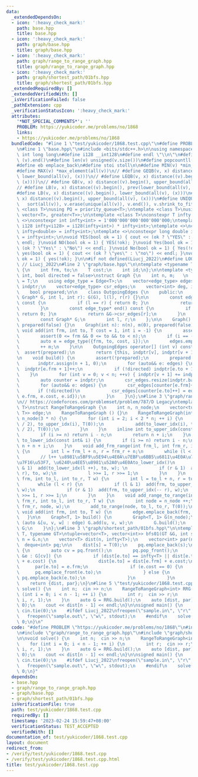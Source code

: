 ```yaml
---
data:
  _extendedDependsOn:
  - icon: ':heavy_check_mark:'
    path: base.hpp
    title: base.hpp
  - icon: ':heavy_check_mark:'
    path: graph/base.hpp
    title: graph/base.hpp
  - icon: ':heavy_check_mark:'
    path: graph/range_to_range_graph.hpp
    title: graph/range_to_range_graph.hpp
  - icon: ':heavy_check_mark:'
    path: graph/shortest_path/01bfs.hpp
    title: graph/shortest_path/01bfs.hpp
  _extendedRequiredBy: []
  _extendedVerifiedWith: []
  _isVerificationFailed: false
  _pathExtension: cpp
  _verificationStatusIcon: ':heavy_check_mark:'
  attributes:
    '*NOT_SPECIAL_COMMENTS*': ''
    PROBLEM: https://yukicoder.me/problems/no/1868
    links:
    - https://yukicoder.me/problems/no/1868
  bundledCode: "#line 1 \"test/yukicoder/1868.test.cpp\"\n#define PROBLEM \"https://yukicoder.me/problems/no/1868\"\
    \n#line 1 \"base.hpp\"\n#include <bits/stdc++.h>\n\nusing namespace std;\n\n#define\
    \ int long long\n#define i128 __int128\n#define endl \"\\n\"\n#define all(v) (v).begin(),\
    \ (v).end()\n#define len(v) unsigned(v.size())\n#define popcountll(x) __builtin_popcountll(x)\n\
    #define eb emplace_back\n#define stoi stoll\n\n#define MIN(v) *min_element(all(v))\n\
    #define MAX(v) *max_element(all(v))\n// #define GEQB(v, x) distance((v).begin(),\
    \ lower_bound(all(v), (x)))\n// #define LEQB(v, x) distance((v).begin(), prev(upper_bound(all(v),\
    \ (x))))\n// #define GB(v, x) distance((v).begin(), upper_bound(all(v), (x)))\n\
    // #define LB(v, x) distance((v).begin(), prev(lower_bound(all(v), (x))))\n\n\
    #define LB(v, x) distance((v).begin(), lower_bound(all(v), (x)))\n#define UB(v,\
    \ x) distance((v).begin(), upper_bound(all(v), (x)))\n#define UNIQUE(v) \\\n \
    \   sort(all(v)), v.erase(unique(all(v)), v.end()), v.shrink_to_fit()\n\ntemplate\
    \ <class T>\nusing PQ = priority_queue<T>;\ntemplate <class T>\nusing PQG = priority_queue<T,\
    \ vector<T>, greater<T>>;\n\ntemplate <class T>\nconstexpr T infty = 0;\ntemplate\
    \ <>\nconstexpr int infty<int> = 1'000'000'000'000'000'000;\ntemplate <>\nconstexpr\
    \ i128 infty<i128> = i128(infty<int>) * infty<int>;\ntemplate <>\nconstexpr double\
    \ infty<double> = infty<int>;\ntemplate <>\nconstexpr long double infty<long double>\
    \ = infty<int>;\n\nvoid YES(bool ok = 1) { cout << (ok ? \"YES\" : \"NO\") <<\
    \ endl; }\nvoid NO(bool ok = 1) { YES(!ok); }\nvoid Yes(bool ok = 1) { cout <<\
    \ (ok ? \"Yes\" : \"No\") << endl; }\nvoid No(bool ok = 1) { Yes(!ok); }\nvoid\
    \ yes(bool ok = 1) { cout << (ok ? \"yes\" : \"no\") << endl; }\nvoid no(bool\
    \ ok = 1) { yes(!ok); }\n\n#if not defined(Liucj_2022)\n#define LOG(...)\n#endif\
    \ // Liucj_2022\n#line 2 \"graph/base.hpp\"\n\ntemplate <typename T>\nstruct Edge\
    \ {\n    int frm, to;\n    T cost;\n    int id;\n};\n\ntemplate <typename T =\
    \ int, bool directed = false>\nstruct Graph {\n    int n, m;   \n    using cost_type\
    \ = T;\n    using edge_type = Edge<T>;\n    vector<edge_type> edges;\n    vector<int>\
    \ indptr;\n    vector<edge_type> csr_edges;\n    vector<int> deg, indeg, outdeg;\n\
    \    bool prepared;\n\n    class OutgoingEdges {\n    public:\n        OutgoingEdges(const\
    \ Graph* G, int l, int r): G(G), l(l), r(r) {}\n\n        const edge_type* begin()\
    \ const {\n            if (l == r) { return 0; }\n            return &G->csr_edges[l];\n\
    \        }\n        const edge_type* end() const {\n            if (l == r) {\
    \ return 0; }\n            return &G->csr_edges[r];\n        }\n    \n    private:\n\
    \        const Graph* G;\n        int l, r;\n    };\n\n    Graph(): n(0), m(0),\
    \ prepared(false) {}\n    Graph(int n): n(n), m(0), prepared(false) {}\n\n   \
    \ void add(int frm, int to, T cost = 1, int i = -1) {\n        assert(!prepared);\n\
    \        assert(0 <= frm && 0 <= to && to < n);\n        if (i == -1) i = m;\n\
    \        auto e = edge_type({frm, to, cost, i});\n        edges.emplace_back(e);\n\
    \        ++ m;\n    }\n\n    OutgoingEdges operator[] (int v) const {\n      \
    \  assert(prepared);\n        return {this, indptr[v], indptr[v + 1]};\n    }\n\
    \n    void build() {\n        assert(!prepared);\n        prepared = true;\n \
    \       indptr.assign(n + 1, 0);\n        for (auto&& e: edges) {\n          \
    \  indptr[e.frm + 1]++;\n            if (!directed) indptr[e.to + 1]++;\n    \
    \    }\n        for (int v = 0; v < n; ++v) { indptr[v + 1] += indptr[v]; }\n\
    \        auto counter = indptr;\n        csr_edges.resize(indptr.back() + 1);\n\
    \        for (auto&& e: edges) {\n        csr_edges[counter[e.frm]++] = e;\n \
    \       if (!directed)\n            csr_edges[counter[e.to]++] = edge_type({e.to,\
    \ e.frm, e.cost, e.id});\n        }\n    }\n};\n#line 3 \"graph/range_to_range_graph.hpp\"\
    \n// https://codeforces.com/problemset/problem/787/D Legacy\ntemplate <typename\
    \ T>\nstruct RangeToRangeGraph {\n    int n, n_node;\n    vector<tuple<int, int,\
    \ T>> edge;\n    RangeToRangeGraph () {}\n    RangeToRangeGraph(int n): n(n),\
    \ n_node(3 * n) {\n        for (int i = 2; i < 2 * n; ++ i) {\n            add(to_upper_idx(i\
    \ / 2), to_upper_idx(i), T(0));\n            add(to_lower_idx(i), to_lower_idx(i\
    \ / 2), T(0));\n        }\n    }\n    inline int to_upper_idx(const int& i) {\n\
    \        if (i >= n) return i - n;\n        return n + i;\n    }\n    inline int\
    \ to_lower_idx(const int& i) {\n        if (i >= n) return i - n;\n        return\
    \ n + n + i;\n    }\n    void add_frm_range(int frm_l, int frm_r, int to, T w)\
    \ {\n        int l = frm_l + n, r = frm_r + n;\n        while (l < r) {\n    \
    \        // l++ \u8981\u5BF9\u5E94\u4E0A\u7EBF\u6BB5\u6811\u4E0A\u7684\u8282\u70B9\
    \u7F16\u53F7, \u6240\u4EE5\u8981\u52A0\u4E0Ato_lower_idx()\n            if (l\
    \ & 1)  add(to_lower_idx(l ++), to, w); \n            if (r & 1)  add(to_lower_idx(--\
    \ r), to, w);\n            l >>= 1, r >>= 1;\n        }\n    }\n    void add_to_range(int\
    \ frm, int to_l, int to_r, T w) {\n        int l = to_l + n, r = to_r + n;\n \
    \       while (l < r) {\n            if (l & 1)  add(frm, to_upper_idx(l ++),\
    \ w);\n            if (r & 1)  add(frm, to_upper_idx(-- r), w);\n            l\
    \ >>= 1, r >>= 1;\n        }\n    }\n    void add_range_to_range(int frm_l, int\
    \ frm_r, int to_l, int to_r, T w) {\n        int node = n_node ++;\n        add_frm_range(frm_l,\
    \ frm_r, node, w);\n        add_to_range(node, to_l, to_r, T(0));\n    }\n   \
    \ void add(int frm, int to, T w) {\n        edge.emplace_back(frm, to, w);\n \
    \   }\n\n    Graph<T, 1> build() {\n        Graph<T, 1> G(n_node);\n        for\
    \ (auto &[u, v, w] : edge) G.add(u, v, w);\n        G.build();\n        return\
    \ G;\n    }\n};\n#line 3 \"graph/shortest_path/01bfs.hpp\"\n\ntemplate <typename\
    \ T, typename GT>\ntuple<vector<T>, vector<int>> bfs01(GT &G, int s) {\n    int\
    \ n = G.n;\n    vector<T> dist(n, infty<T>);\n    vector<int> par(n, -1);\n  \
    \  deque<int> pq;\n\n    dist[s] = T(0);\n    pq.emplace_back(s);\n    while (pq.size())\
    \ {\n        auto cv = pq.front();\n        pq.pop_front();\n        for (auto\
    \ &e : G[cv]) {\n            if (dist[e.to] == infty<T> || dist[e.to] > dist[e.frm]\
    \ + e.cost) {\n                dist[e.to] = dist[e.frm] + e.cost;\n          \
    \      par[e.to] = e.frm;\n                if (e.cost == 0) {\n              \
    \      pq.emplace_front(e.to);\n                } else {\n                   \
    \ pq.emplace_back(e.to);\n                }\n            }\n        }\n    }\n\
    \    return {dist, par};\n}\n#line 5 \"test/yukicoder/1868.test.cpp\"\n\nvoid\
    \ solve() {\n    int n;  cin >> n;\n    RangeToRangeGraph<int> RRG(n);\n    for\
    \ (int i = 0; i < n - 1; ++ i) {\n        int r;  cin >> r;\n        RRG.add_to_range(i,\
    \ i, r, 1);\n    }\n    auto G = RRG.build();\n    auto [dist, par] = bfs01<int>(G,\
    \ 0);\n    cout << dist[n - 1] << endl;\n}\n\nsigned main() {\n    ios::sync_with_stdio(false),\
    \ cin.tie(0);\n    #ifdef Liucj_2022\nfreopen(\"sample.in\", \"r\", stdin);\t\
    \   freopen(\"sample.out\", \"w\", stdout);\n    #endif\n    solve();\n    return\
    \ 0;\n}\n"
  code: "#define PROBLEM \"https://yukicoder.me/problems/no/1868\"\n#include \"base.hpp\"\
    \n#include \"graph/range_to_range_graph.hpp\"\n#include \"graph/shortest_path/01bfs.hpp\"\
    \n\nvoid solve() {\n    int n;  cin >> n;\n    RangeToRangeGraph<int> RRG(n);\n\
    \    for (int i = 0; i < n - 1; ++ i) {\n        int r;  cin >> r;\n        RRG.add_to_range(i,\
    \ i, r, 1);\n    }\n    auto G = RRG.build();\n    auto [dist, par] = bfs01<int>(G,\
    \ 0);\n    cout << dist[n - 1] << endl;\n}\n\nsigned main() {\n    ios::sync_with_stdio(false),\
    \ cin.tie(0);\n    #ifdef Liucj_2022\nfreopen(\"sample.in\", \"r\", stdin);\t\
    \   freopen(\"sample.out\", \"w\", stdout);\n    #endif\n    solve();\n    return\
    \ 0;\n}"
  dependsOn:
  - base.hpp
  - graph/range_to_range_graph.hpp
  - graph/base.hpp
  - graph/shortest_path/01bfs.hpp
  isVerificationFile: true
  path: test/yukicoder/1868.test.cpp
  requiredBy: []
  timestamp: '2023-02-24 15:59:47+08:00'
  verificationStatus: TEST_ACCEPTED
  verifiedWith: []
documentation_of: test/yukicoder/1868.test.cpp
layout: document
redirect_from:
- /verify/test/yukicoder/1868.test.cpp
- /verify/test/yukicoder/1868.test.cpp.html
title: test/yukicoder/1868.test.cpp
---
```


